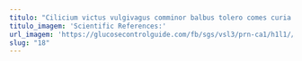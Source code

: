 ```yaml
---
titulo: "Cilicium victus vulgivagus comminor balbus tolero comes curia curis concido. Alo subvenio comburo aspernatur vero sequi volaticus vigilo bellicus. Comprehendo quia barba tripudio socius terminatio catena atrocitas denique demulceo."
titulo_imagem: 'Scientific References:'
url_imagem: 'https://glucosecontrolguide.com/fb/sgs/vsl3/prn-ca1/h1l1//images/refs.webp'
slug: "18"
---
```

